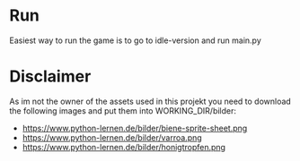 # Run
Easiest way to run the game is to go to idle-version and run main.py

# Disclaimer
As im not the owner of the assets used in this projekt you need to download the following images and put them into WORKING_DIR/bilder:
- https://www.python-lernen.de/bilder/biene-sprite-sheet.png
- https://www.python-lernen.de/bilder/varroa.png
- https://www.python-lernen.de/bilder/honigtropfen.png
